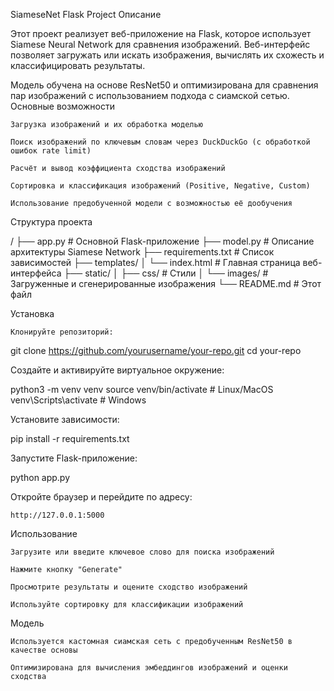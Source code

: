 SiameseNet Flask Project
Описание

Этот проект реализует веб-приложение на Flask, которое использует Siamese Neural Network для сравнения изображений. Веб-интерфейс позволяет загружать или искать изображения, вычислять их схожесть и классифицировать результаты.

Модель обучена на основе ResNet50 и оптимизирована для сравнения пар изображений с использованием подхода с сиамской сетью.
Основные возможности

    Загрузка изображений и их обработка моделью

    Поиск изображений по ключевым словам через DuckDuckGo (с обработкой ошибок rate limit)

    Расчёт и вывод коэффициента сходства изображений

    Сортировка и классификация изображений (Positive, Negative, Custom)

    Использование предобученной модели с возможностью её дообучения

Структура проекта

/
├── app.py                 # Основной Flask-приложение
├── model.py               # Описание архитектуры Siamese Network
├── requirements.txt       # Список зависимостей
├── templates/
│   └── index.html         # Главная страница веб-интерфейса
├── static/
│   ├── css/               # Стили
│   └── images/            # Загруженные и сгенерированные изображения
└── README.md              # Этот файл

Установка

    Клонируйте репозиторий:

git clone https://github.com/yourusername/your-repo.git
cd your-repo

Создайте и активируйте виртуальное окружение:

python3 -m venv venv
source venv/bin/activate   # Linux/MacOS
venv\Scripts\activate      # Windows

Установите зависимости:

pip install -r requirements.txt

Запустите Flask-приложение:

python app.py

Откройте браузер и перейдите по адресу:

    http://127.0.0.1:5000

Использование

    Загрузите или введите ключевое слово для поиска изображений

    Нажмите кнопку "Generate"

    Просмотрите результаты и оцените сходство изображений

    Используйте сортировку для классификации изображений

Модель

    Используется кастомная сиамская сеть с предобученным ResNet50 в качестве основы

    Оптимизирована для вычисления эмбеддингов изображений и оценки сходства
